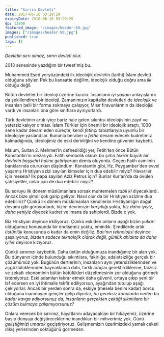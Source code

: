 ```yaml
---
title: "Sırrın Devleti"
date: 2017-06-16 03:29:29
expiryDate: 2018-06-16 03:29:29
dp: 13850
featured_image: "/images/header-50.jpg"
images: ["/images/header-50.jpg"]
published: true
tags: []
---
```




*Devletin sırrı olmaz, sırrın devleti olur.*

2013 senesinde yazdığım bir tweet'miş bu. 

Muhammed Esed yeryüzündeki ilk ideolojik devletin (tarihi) İslam devleti
olduğunu söyler. Pek bu kanaatte değilim, ideolojik olduğu doğru ama *ilk*
olduğu değil.

Bütün devletler bir ideoloji üzerine kurulu. İnsanların *iyi yaşam*
anlayışlarını da şekillendiren bir ideoloji. Zamanımızın kapitalist devletleri
de *ideolojik* ve insanları belli bir forma sokmaya çalışıyor, Mısır
firavunlarının da ideolojisi vardı ve insanları ona göre sınıflara
ayırıyorlardı.

Türk devletinin artık iyice bariz hale gelen sıkıntısı ideolojisinin zayıf ve
yetersiz kalıyor olması. İslam Türkler için önemli bir ideolojik araçtı, 1000
sene kadar devam eden süreçte, kendi *fetihçi* tabiatlarıyla uyumlu bir
ideolojiye yaslandılar. Bununla beraber o *fethe* devam edecek kudretimiz
kalmadığında, ideolojimiz de eski derinliğini ve kendine güvenini kaybetti.

Malum, Sultan 2. Mehmet'in defnedildiği yer, Fetih'ten önce Bütün Konstantin'in
mezarıydı. Fatih sembolik olarak *bu şehri tekrar büyük bir devletin başşehri
haline getiriyorum* demiş oluyordu. Geçen Fatih camiinin banklarında otururken
düşündüm: Konstantin gibi, Hz. Peygamber'den evvel yaşamış Hristiyan azizi
sayılan kimseler için dua edebilir miyiz? Havariler için mesela? İlk papa
sayılan Aziz Petrus için? Bunlar Kur'an'da da övülen şahsiyetler, onlar için de
dua edebilir miyiz?

Bu soruyu ilk dönem müslümanlara sorsak muhtemelen *tabii ki* diyeceklerdi.
Ancak bize şimdi çok garip geliyor. Nasıl olur da bir Hristiyan azizine dua
edebiliriz? Çünkü ilk dönem müslümanları kendilerini Hristiyanlığın doğal devamı
gibi görüyorlardı, bizim devrimizin *karşıtlığı* yoktu, *biz daha iyiyiz, daha
yeniyiz* diyecek kudret ve imana da sahiplerdi. Bizde o yok. 

Biz Hristiyan deyince irkiliyoruz. Çünkü eskiden onların *aşağı* bizim *yukarı*
olduğumuz konusunda bir endişemiz yoktu, emindik. Şimdilerde artık *üstünlük*
konusunda o kadar da emin değiliz. *Batı'nın teknolojisi* deyince şaşalıyoruz,
*bizden sadece teknolojik olarak değil, günlük ahlakta da daha iyiler* deyince
kızıyoruz.

Çünkü sırrımızı kaybettik. Daha üstün olduğumuza inandığımız bir alan yok. Bu
dünyanın içinde bulunduğu sıkıntılara, fakirliğe, adaletsizliğe gerçek bir
çözümümüz yok. Bugünün dertlerinin, insanların aynı yetersizliklerinden ve
açgözlülüklerinden kaynaklansa dahi, farklı araçlar gerektirdiklerine, faizsiz
ve zekatlı ekonominin bütün kötülükleri düzeltmesinin zor olduğunu görmek
istemiyoruz. Eski adamları tekrar etmek daha güvenli, ortaya çıkıp yeni bir laf
edersen en iyi ihtimalle tekfir ediliyorsun, ayağından tutulup aşağı çekiyorlar.
Ancak bir yerden sonra da, eskiye (mesela benim kadar) borcu olduğuna inanmayan
gençler gelip diyorlar, *bu gereksiz konularda neden bu kadar kavga ediyorsunuz
da, insanların gerçekten çektiği sıkıntılara bir çözüm bulmaya çalışmıyorsunuz?*

Onlara verecek bir sırrımız, hayatlarını adayacakları bir hikayemiz, üzerine
basıp dünyayı değiştireceklerine inandıkları bir mihverimiz yok. Günü
*geliştiğimizi umarak* geçiştiriyoruz. Gelişmemizin üzerimizdeki yamalı ceketi
dikiş yerlerinden söktüğünü görmeden.

